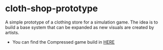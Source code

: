 # cloth-shop-prototype
A simple prototype of a clothing store for a simulation game. The idea is to build a base system that can be expanded as new visuals are created by artists.
- You can find the Compressed game build in [HERE](https://github.com/EduardoSilveira6657/cloth-shop-prototype/tree/0f4e75a57b27d0ec8bd6dacedeed76dd42d90806/Game%20Executable)
